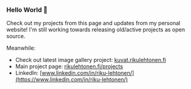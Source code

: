 ### Hello World 👋

Check out my projects from this page and updates from my personal website! I'm still working towards releasing old/active projects as open source. 

Meanwhile:
- Check out latest image gallery project: [kuvat.rikulehtonen.fi](https://kuvat.rikulehtonen.fi)
- Main project page: [rikulehtonen.fi/projects](https://rikulehtonen.fi/projects)
- LinkedIn: [www.linkedin.com/in/riku-lehtonen/](https://www.linkedin.com/in/riku-lehtonen/)
